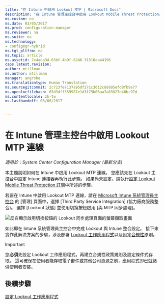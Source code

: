 ```yaml
---
title: "在 Intune 中啟用 Lookout MTP | Microsoft Docs"
description: "在 Intune 管理主控台中啟用 Lookout Mobile Threat Protection。"
ms.custom: na
ms.date: 03/05/2017
ms.prod: configuration-manager
ms.reviewer: na
ms.suite: na
ms.technology:
- configmgr-hybrid
ms.tgt_pltfrm: na
ms.topic: article
ms.assetid: 7e4ada34-63bf-4b9f-8246-31816aa44196
caps.latest.revision: 
author: mtillman
ms.author: mtillman
manager: angrobe
ms.translationtype: Human Translation
ms.sourcegitcommit: 2c723fe7137a95df271c3612c88805efd8fb9a77
ms.openlocfilehash: 65d3dff359987e1d3175b06aa7a03827d48bc97d
ms.contentlocale: zh-tw
ms.lasthandoff: 03/06/2017


---
```

# <a name="enable-lookout-mtp-connection-in-the-intune-admin-console"></a>在 Intune 管理主控台中啟用 Lookout MTP 連線

*適用於：System Center Configuration Manager (最新分支)*

本主題說明如何在 Intune 中啟用 Lookout MTP 連線。 您應該先在 Lookout 主控台中設定 Intune 連接器再執行此步驟。  如果尚未設定，請執行[設定 Lookout Mobile Threat Protection 訂閱](set-up-your-subscription-with-lookout.md)中所述的步驟。

若要在 Intune 中啟用 Lookout MTP 連線，請在 [Microsoft Intune 系統管理員主控台](https://manage.microsoft.com) 的 [管理] 頁面中，選擇 [Third Party Service Integration] (協力廠商服務整合)。 選擇 [Lookout 狀態] 並使用切換按鈕啟用 [與 MTP 同步處理]。

![反白顯示啟用切換按鈕的 Lookout 同步處理頁面的螢幕擷取畫面](media/lookout-intune-synchronization.png)

如此即在 Intune 系統管理員主控台中完成 Lookout 與 Intune 整合設定。  接下來實作此解決方案的步驟，涉及部署 [Lookout 工作應用程式](configure-and-deploy-lookout-for-work-apps.md)以及設定[合規性](enable-device-threat-protection-rule-compliance-policy.md)原則。

>[!IMPORTANT]
> 您**必須**先設定 Lookout 工作應用程式，再建立合規性政策規則及設定條件式存取。 這可確保在使用者能存取電子郵件或其他公司資源之前，應用程式即已就緒供使用者安裝。

## <a name="next-steps"></a>後續步驟
[設定 Lookout 工作應用程式](configure-and-deploy-lookout-for-work-apps.md)

